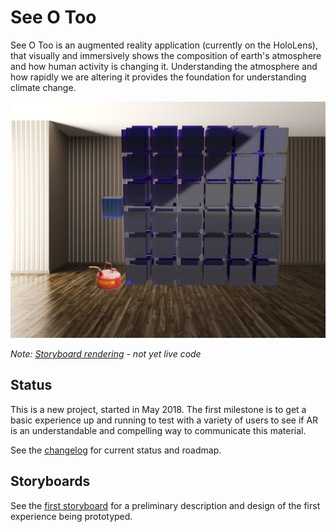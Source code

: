 # See O Too

See O Too is an augmented reality application (currently on the HoloLens), that visually and immersively shows the composition of earth's atmosphere and how human activity is changing it. Understanding the atmosphere and how rapidly we are altering it provides the foundation for understanding climate change.

![7 Storyboard 108 Cubes](Storyboards/Images/7-storyboard_108_cubes.jpg)

*Note: [Storyboard rendering](Storyboards/storyboard001.md) - not yet live code*
## Status
This is a new project, started in May 2018. The first milestone is to get a basic experience up and running to test with a variety of users to see if AR is an understandable and compelling way to communicate this material.

See the [changelog](CHANGELOG.md) for current status and roadmap.

## Storyboards
See the [first storyboard](Storyboards/storyboard001.md) for a preliminary description and design of the first experience being prototyped.

